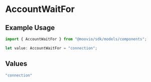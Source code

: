 # AccountWaitFor

## Example Usage

```typescript
import { AccountWaitFor } from "@moovio/sdk/models/components";

let value: AccountWaitFor = "connection";
```

## Values

```typescript
"connection"
```